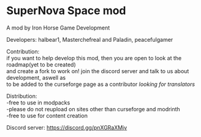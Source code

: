 # SuperNova Space mod

A mod by Iron Horse Game Development

Developers: halbear1, Masterchefreal and Paladin, peacefulgamer

Contribution:\
if you want to help develop this mod, then you are open to look at the roadmap(yet to be created)\
and create a fork to work on! join the discord server and talk to us about development, aswell as\
to be added to the curseforge page as a contributor
*looking for translators*

Distribution:\
-free to use in modpacks\
-please do not reupload on sites other than curseforge and modrinth\
-free to use for content creation

Discord server:
https://discord.gg/pnXGRaXMjv
